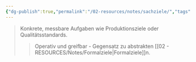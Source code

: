 ```yaml
---
{"dg-publish":true,"permalink":"/02-resources/notes/sachziele/","tags":["unternehmensziele/arten","BWL"],"noteIcon":"","updated":"2025-09-05T10:12:31.690+02:00"}
---
```


>Konkrete, messbare Aufgaben wie Produktionsziele oder Qualitätsstandards.
>>Operativ und greifbar - Gegensatz zu abstrakten [[02 - RESOURCES/Notes/Formalziele\|Formalziele]]n.